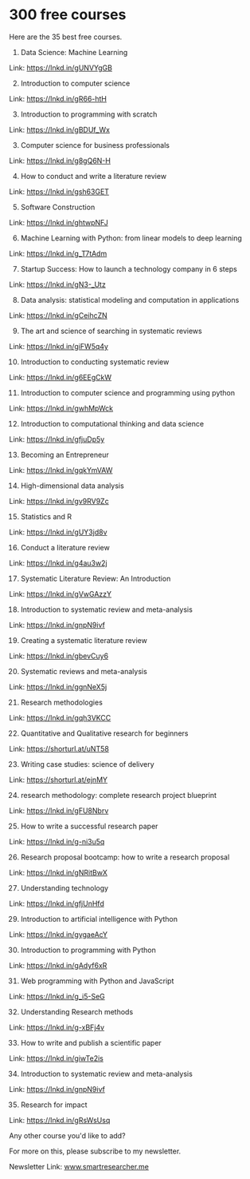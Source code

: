 # 300 free courses

Here are the 35 best free courses.

1. Data Science: Machine Learning

Link: https://lnkd.in/gUNVYgGB

2. Introduction to computer science

Link: https://lnkd.in/gR66-htH

3. Introduction to programming with scratch

Link: https://lnkd.in/gBDUf_Wx

3. Computer science for business professionals

Link: https://lnkd.in/g8gQ6N-H

4. How to conduct and write a literature review

Link: https://lnkd.in/gsh63GET

5. Software Construction

Link: https://lnkd.in/ghtwpNFJ

6. Machine Learning with Python: from linear models to deep learning

Link: https://lnkd.in/g_T7tAdm

7. Startup Success: How to launch a technology company in 6 steps

Link: https://lnkd.in/gN3-_Utz

8. Data analysis: statistical modeling and computation in applications

Link: https://lnkd.in/gCeihcZN

9. The art and science of searching in systematic reviews

Link: https://lnkd.in/giFW5q4y

10. Introduction to conducting systematic review

Link: https://lnkd.in/g6EEgCkW

11. Introduction to computer science and programming using python

Link: https://lnkd.in/gwhMpWck

12. Introduction to computational thinking and data science

Link: https://lnkd.in/gfjuDp5y

13. Becoming an Entrepreneur

Link: https://lnkd.in/gqkYmVAW

14. High-dimensional data analysis

Link: https://lnkd.in/gv9RV9Zc

15. Statistics and R

Link: https://lnkd.in/gUY3jd8v

16. Conduct a literature review

Link: https://lnkd.in/g4au3w2j

17. Systematic Literature Review: An Introduction

Link: https://lnkd.in/gVwGAzzY

18. Introduction to systematic review and meta-analysis

Link: https://lnkd.in/gnpN9ivf

19. Creating a systematic literature review

Link: https://lnkd.in/gbevCuy6

20. Systematic reviews and meta-analysis

Link: https://lnkd.in/ggnNeX5j

21. Research methodologies

Link: https://lnkd.in/gqh3VKCC

22. Quantitative and Qualitative research for beginners

Link: https://shorturl.at/uNT58

23. Writing case studies: science of delivery

Link: https://shorturl.at/ejnMY

24. research methodology: complete research project blueprint

Link: https://lnkd.in/gFU8Nbrv

25. How to write a successful research paper

Link: https://lnkd.in/g-ni3u5q

26. Research proposal bootcamp: how to write a research proposal

Link: https://lnkd.in/gNRitBwX

27. Understanding technology

Link: https://lnkd.in/gfjUnHfd

29. Introduction to artificial intelligence with Python

Link: https://lnkd.in/gygaeAcY

30. Introduction to programming with Python

Link: https://lnkd.in/gAdyf6xR

31. Web programming with Python and JavaScript

Link: https://lnkd.in/g_i5-SeG

32. Understanding Research methods

Link: https://lnkd.in/g-xBFj4v

33. How to write and publish a scientific paper

Link: https://lnkd.in/giwTe2is

34. Introduction to systematic review and meta-analysis

Link: https://lnkd.in/gnpN9ivf

35. Research for impact

Link: https://lnkd.in/gRsWsUsq

Any other course you'd like to add?

For more on this, please subscribe to my newsletter.

Newsletter Link: www.smartresearcher.me
